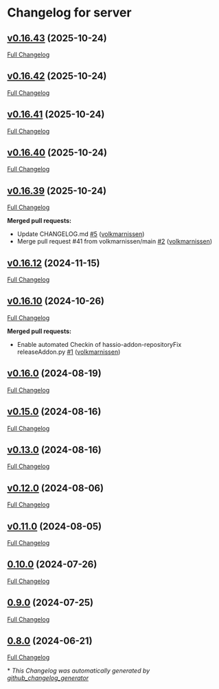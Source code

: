 # Changelog for server

## [v0.16.43](https://github.com/volkmarnissen/server/tree/v0.16.43) (2025-10-24)

[Full Changelog](https://github.com/volkmarnissen/server/compare/v0.16.42...v0.16.43)

## [v0.16.42](https://github.com/volkmarnissen/server/tree/v0.16.42) (2025-10-24)

[Full Changelog](https://github.com/volkmarnissen/server/compare/v0.16.41...v0.16.42)

## [v0.16.41](https://github.com/volkmarnissen/server/tree/v0.16.41) (2025-10-24)

[Full Changelog](https://github.com/volkmarnissen/server/compare/v0.16.40...v0.16.41)

## [v0.16.40](https://github.com/volkmarnissen/server/tree/v0.16.40) (2025-10-24)

[Full Changelog](https://github.com/volkmarnissen/server/compare/v0.16.39...v0.16.40)

## [v0.16.39](https://github.com/volkmarnissen/server/tree/v0.16.39) (2025-10-24)

[Full Changelog](https://github.com/volkmarnissen/server/compare/v0.16.12...v0.16.39)

**Merged pull requests:**

- Update CHANGELOG.md [\#5](https://github.com/volkmarnissen/server/pull/5) ([volkmarnissen](https://github.com/volkmarnissen))
- Merge pull request \#41 from volkmarnissen/main [\#2](https://github.com/volkmarnissen/server/pull/2) ([volkmarnissen](https://github.com/volkmarnissen))

## [v0.16.12](https://github.com/volkmarnissen/server/tree/v0.16.12) (2024-11-15)

[Full Changelog](https://github.com/volkmarnissen/server/compare/v0.16.10...v0.16.12)

## [v0.16.10](https://github.com/volkmarnissen/server/tree/v0.16.10) (2024-10-26)

[Full Changelog](https://github.com/volkmarnissen/server/compare/v0.16.0...v0.16.10)

**Merged pull requests:**

- Enable automated Checkin of hassio-addon-repositoryFix releaseAddon.py [\#1](https://github.com/volkmarnissen/server/pull/1) ([volkmarnissen](https://github.com/volkmarnissen))

## [v0.16.0](https://github.com/volkmarnissen/server/tree/v0.16.0) (2024-08-19)

[Full Changelog](https://github.com/volkmarnissen/server/compare/v0.15.0...v0.16.0)

## [v0.15.0](https://github.com/volkmarnissen/server/tree/v0.15.0) (2024-08-16)

[Full Changelog](https://github.com/volkmarnissen/server/compare/v0.13.0...v0.15.0)

## [v0.13.0](https://github.com/volkmarnissen/server/tree/v0.13.0) (2024-08-16)

[Full Changelog](https://github.com/volkmarnissen/server/compare/v0.12.0...v0.13.0)

## [v0.12.0](https://github.com/volkmarnissen/server/tree/v0.12.0) (2024-08-06)

[Full Changelog](https://github.com/volkmarnissen/server/compare/v0.11.0...v0.12.0)

## [v0.11.0](https://github.com/volkmarnissen/server/tree/v0.11.0) (2024-08-05)

[Full Changelog](https://github.com/volkmarnissen/server/compare/0.10.0...v0.11.0)

## [0.10.0](https://github.com/volkmarnissen/server/tree/0.10.0) (2024-07-26)

[Full Changelog](https://github.com/volkmarnissen/server/compare/0.9.0...0.10.0)

## [0.9.0](https://github.com/volkmarnissen/server/tree/0.9.0) (2024-07-25)

[Full Changelog](https://github.com/volkmarnissen/server/compare/0.8.0...0.9.0)

## [0.8.0](https://github.com/volkmarnissen/server/tree/0.8.0) (2024-06-21)

[Full Changelog](https://github.com/volkmarnissen/server/compare/c887779cc03ebbe51dd0b2eb0456314798829518...0.8.0)



\* *This Changelog was automatically generated by [github_changelog_generator](https://github.com/github-changelog-generator/github-changelog-generator)*
